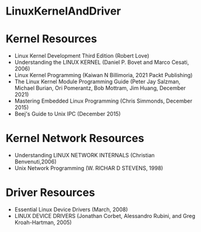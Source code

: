 # LinuxKernelAndDriver











# Kernel Resources

- Linux Kernel Development Third Edition (Robert Love)
- Understanding the LINUX KERNEL (Daniel P. Bovet and Marco Cesati, 2006)
- Linux Kernel Programming (Kaiwan N Billimoria, 2021 Packt Publishing)
- The Linux Kernel Module Programming Guide (Peter Jay Salzman, Michael Burian, Ori Pomerantz, Bob Mottram, Jim Huang, December 2021)
- Mastering Embedded Linux Programming (Chris Simmonds, December 2015)
- Beej's Guide to Unix IPC (December 2015)

# Kernel Network Resources

- Understanding LINUX NETWORK INTERNALS  (Christian Benvenuti,2006)
- Unix Network Programming (W. RlCHAR D STEVENS, 1998)


# Driver Resources
- Essential Linux Device Drivers (March, 2008)
- LINUX DEVICE DRIVERS (Jonathan Corbet, Alessandro Rubini, and Greg Kroah-Hartman, 2005)